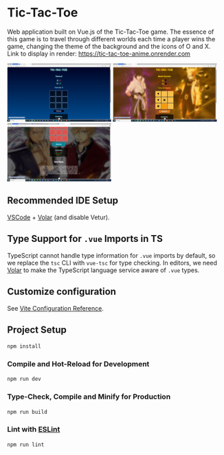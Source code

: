 # Tic-Tac-Toe 


Web application built on Vue.js of the Tic-Tac-Toe game. The essence of this game is to travel through different worlds each time a player wins the game, changing the theme of the background and the icons of O and X. Link to display in render: https://tic-tac-toe-anime.onrender.com

<img width="48%" src="Captura de pantalla (43).png"/>
<img width="48%" src="Captura de pantalla (44).png"/>
<img width="48%" src="Captura de pantalla (47).png"/>


## Recommended IDE Setup

[VSCode](https://code.visualstudio.com/) + [Volar](https://marketplace.visualstudio.com/items?itemName=Vue.volar) (and disable Vetur).

## Type Support for `.vue` Imports in TS

TypeScript cannot handle type information for `.vue` imports by default, so we replace the `tsc` CLI with `vue-tsc` for type checking. In editors, we need [Volar](https://marketplace.visualstudio.com/items?itemName=Vue.volar) to make the TypeScript language service aware of `.vue` types.

## Customize configuration

See [Vite Configuration Reference](https://vite.dev/config/).

## Project Setup

```sh
npm install
```

### Compile and Hot-Reload for Development

```sh
npm run dev
```

### Type-Check, Compile and Minify for Production

```sh
npm run build
```

### Lint with [ESLint](https://eslint.org/)

```sh
npm run lint
```
